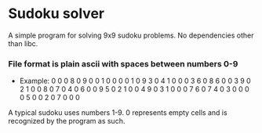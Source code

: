 # Sudoku solver
A simple program for solving 9x9 sudoku problems. No dependencies other than libc.
### File format is plain ascii with spaces between numbers 0-9
- Example:
	0 0 0 8 0 9 0 0 1
	0 0 0 0 1 0 9 3 0
	4 1 0 0 0 3 6 0 8
	6 0 0 3 9 0 2 1 0
	0 8 0 7 0 4 0 6 0
	0 9 5 0 2 1 0 0 4
	9 0 3 1 0 0 0 7 6
	0 7 4 0 3 0 0 0 0
	5 0 0 2 0 7 0 0 0

A typical sudoku uses numbers 1-9. 0 represents empty cells and is recognized by the program as such.